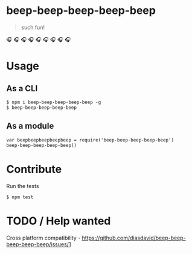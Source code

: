 # beep-beep-beep-beep-beep

> such fun!

🎧   🎧  🎧  🎧  🎧  🎧  🎧  🎧  🎧 

# Usage

## As a CLI

```
$ npm i beep-beep-beep-beep-beep -g
$ beep-beep-beep-beep-beep
```

## As a module

```
var beepbeepbeepbeepbeep = require('beep-beep-beep-beep-beep')
beep-beep-beep-beep-beep()
```

# Contribute

Run the tests
```
$ npm test
```

# TODO / Help wanted

Cross platform compatibility - https://github.com/diasdavid/beep-beep-beep-beep-beep/issues/1
